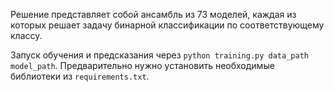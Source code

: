 Решение представляет собой ансамбль из 73 моделей, каждая из которых решает задачу бинарной классификации по соответствующему классу.

Запуск обучения и предсказания через ```python training.py data_path model_path```. Предварительно нужно установить необходимые библиотеки из ```requirements.txt```.